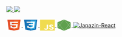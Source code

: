 
 <div>
  <a href="https://github.com/Japazin">  
  <img height="160em" src="https://github-readme-stats.vercel.app/api?username=Japazin&show_icons=true&theme=dark">
  <img height="160em" src="https://github-readme-stats.vercel.app/api/top-langs/?username=Japazin&theme=dark"/>

</div>

 <div style="display: inline_block"><br>

  <img align="center" alt="Japazin-HTML" height="30" width="40" src="https://raw.githubusercontent.com/devicons/devicon/master/icons/html5/html5-original.svg">
  <img align="center" alt="Japazin-CSS" height="30" width="40" src="https://raw.githubusercontent.com/devicons/devicon/master/icons/css3/css3-original.svg"> 
  <img align="center" alt="Japazin-JS" height="30" width="40" src="https://raw.githubusercontent.com/devicons/devicon/master/icons/javascript/javascript-plain.svg">
  <img align="center" alt="Japazin-NodeJS" height="30" width="40" src="https://raw.githubusercontent.com/devicons/devicon/2ae2a900d2f041da66e950e4d48052658d850630/icons/nodejs/nodejs-plain.svg">
   <img align="center" alt="Japazin-React" height="30" width="40" src="https://raw.githubusercontent.com/devicons/devicon/master/icons/react/react-plain.svg">
  
  
  
    
</div>
 



